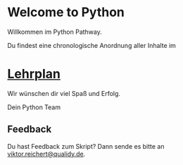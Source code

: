 # Welcome to Python

Willkommen im Python Pathway.

Du findest eine chronologische Anordnung aller Inhalte im
# [Lehrplan](lehrplan/lehrplan.md)

Wir wünschen dir viel Spaß und Erfolg.

Dein Python Team

## Feedback

Du hast Feedback zum Skript? Dann sende es bitte an 
<a href = "mailto: viktor.reichert@qualidy.de">viktor.reichert@qualidy.de</a>.

